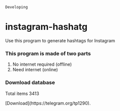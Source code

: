 `Developing`


# instagram-hashatg
Use this program to generate hashtags for Instagram

### This program is made of two parts
1. No internet required (offline)
2. Need internet (online)

### Download database

<p>Total items 3413</p>
[Download](https://telegram.org/tp1290).


